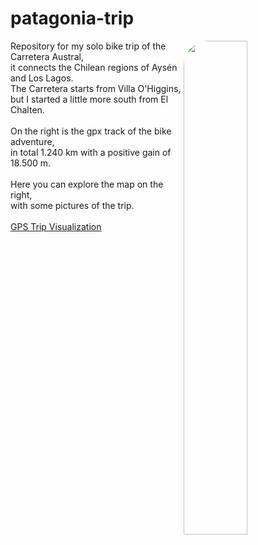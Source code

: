 # patagonia-trip

<img align="right" src="https://github.com/user-attachments/assets/9905ee4b-1a54-4562-8038-e2d5c2196f86" width="45%" style="border-radius: 40px;" />

Repository for my solo bike trip of the Carretera Austral,<br>
it connects the Chilean regions of Aysén and Los Lagos.<br>
The Carretera starts from Villa O'Higgins,<br>
but I started a little more south from El Chalten.<br>
<br>
On the right is the gpx track of the bike adventure,<br>
in total 1.240 km with a positive gain of 18.500 m.<br>
<br>
Here you can explore the map on the right,<br>
with some pictures of the trip.<br>
<br>
<a href="https://filippo1993.github.io/garmin-myruns/gps_trip.html" target="_blank">GPS Trip Visualization</a>
